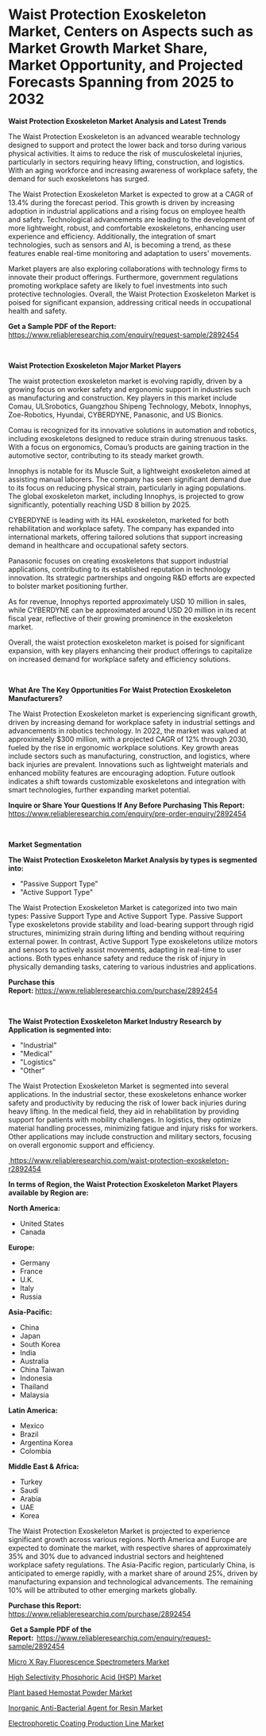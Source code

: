 <p><h1>Waist Protection Exoskeleton Market, Centers on Aspects such as Market Growth Market Share, Market Opportunity, and Projected Forecasts Spanning from 2025 to 2032</h1></p><p><strong>Waist Protection Exoskeleton Market Analysis and Latest Trends</strong></p>
<p><p>The Waist Protection Exoskeleton is an advanced wearable technology designed to support and protect the lower back and torso during various physical activities. It aims to reduce the risk of musculoskeletal injuries, particularly in sectors requiring heavy lifting, construction, and logistics. With an aging workforce and increasing awareness of workplace safety, the demand for such exoskeletons has surged.</p><p>The Waist Protection Exoskeleton Market is expected to grow at a CAGR of 13.4% during the forecast period. This growth is driven by increasing adoption in industrial applications and a rising focus on employee health and safety. Technological advancements are leading to the development of more lightweight, robust, and comfortable exoskeletons, enhancing user experience and efficiency. Additionally, the integration of smart technologies, such as sensors and AI, is becoming a trend, as these features enable real-time monitoring and adaptation to users' movements.</p><p>Market players are also exploring collaborations with technology firms to innovate their product offerings. Furthermore, government regulations promoting workplace safety are likely to fuel investments into such protective technologies. Overall, the Waist Protection Exoskeleton Market is poised for significant expansion, addressing critical needs in occupational health and safety.</p></p>
<p><strong>Get a Sample PDF of the Report:&nbsp;</strong> <a href="https://www.reliableresearchiq.com/enquiry/request-sample/2892454?utm_campaign=1082&utm_medium=2&utm_source=Github&utm_content=ia&utm_term=15032025&utm_id=waist-protection-exoskeleton">https://www.reliableresearchiq.com/enquiry/request-sample/2892454</a></p>
<p>&nbsp;</p>
<p><strong>Waist Protection Exoskeleton Major Market Players</strong></p>
<p><p>The waist protection exoskeleton market is evolving rapidly, driven by a growing focus on worker safety and ergonomic support in industries such as manufacturing and construction. Key players in this market include Comau, ULSrobotics, Guangzhou Shipeng Technology, Mebotx, Innophys, Zoe-Robotics, Hyundai, CYBERDYNE, Panasonic, and US Bionics.</p><p>Comau is recognized for its innovative solutions in automation and robotics, including exoskeletons designed to reduce strain during strenuous tasks. With a focus on ergonomics, Comau’s products are gaining traction in the automotive sector, contributing to its steady market growth.</p><p>Innophys is notable for its Muscle Suit, a lightweight exoskeleton aimed at assisting manual laborers. The company has seen significant demand due to its focus on reducing physical strain, particularly in aging populations. The global exoskeleton market, including Innophys, is projected to grow significantly, potentially reaching USD 8 billion by 2025.</p><p>CYBERDYNE is leading with its HAL exoskeleton, marketed for both rehabilitation and workplace safety. The company has expanded into international markets, offering tailored solutions that support increasing demand in healthcare and occupational safety sectors.</p><p>Panasonic focuses on creating exoskeletons that support industrial applications, contributing to its established reputation in technology innovation. Its strategic partnerships and ongoing R&D efforts are expected to bolster market positioning further.</p><p>As for revenue, Innophys reported approximately USD 10 million in sales, while CYBERDYNE can be approximated around USD 20 million in its recent fiscal year, reflective of their growing prominence in the exoskeleton market.</p><p>Overall, the waist protection exoskeleton market is poised for significant expansion, with key players enhancing their product offerings to capitalize on increased demand for workplace safety and efficiency solutions.</p></p>
<p>&nbsp;</p>
<p><strong>What Are The Key Opportunities For Waist Protection Exoskeleton Manufacturers?</strong></p>
<p><p>The Waist Protection Exoskeleton market is experiencing significant growth, driven by increasing demand for workplace safety in industrial settings and advancements in robotics technology. In 2022, the market was valued at approximately $300 million, with a projected CAGR of 12% through 2030, fueled by the rise in ergonomic workplace solutions. Key growth areas include sectors such as manufacturing, construction, and logistics, where back injuries are prevalent. Innovations such as lightweight materials and enhanced mobility features are encouraging adoption. Future outlook indicates a shift towards customizable exoskeletons and integration with smart technologies, further expanding market potential.</p></p>
<p><strong>Inquire or Share Your Questions If Any Before Purchasing This Report:</strong> <a href="https://www.reliableresearchiq.com/enquiry/pre-order-enquiry/2892454?utm_campaign=1082&utm_medium=2&utm_source=Github&utm_content=ia&utm_term=15032025&utm_id=waist-protection-exoskeleton">https://www.reliableresearchiq.com/enquiry/pre-order-enquiry/2892454</a></p>
<p>&nbsp;</p>
<p><strong>Market Segmentation</strong></p>
<p><strong>The Waist Protection Exoskeleton Market Analysis by types is segmented into:</strong></p>
<p><ul><li>"Passive Support Type"</li><li>"Active Support Type"</li></ul></p>
<p><p>The Waist Protection Exoskeleton Market is categorized into two main types: Passive Support Type and Active Support Type. Passive Support Type exoskeletons provide stability and load-bearing support through rigid structures, minimizing strain during lifting and bending without requiring external power. In contrast, Active Support Type exoskeletons utilize motors and sensors to actively assist movements, adapting in real-time to user actions. Both types enhance safety and reduce the risk of injury in physically demanding tasks, catering to various industries and applications.</p></p>
<p><strong>Purchase this Report:&nbsp;</strong><a href="https://www.reliableresearchiq.com/purchase/2892454?utm_campaign=1082&utm_medium=2&utm_source=Github&utm_content=ia&utm_term=15032025&utm_id=waist-protection-exoskeleton">https://www.reliableresearchiq.com/purchase/2892454</a></p>
<p>&nbsp;</p>
<p><strong>The Waist Protection Exoskeleton Market Industry Research by Application is segmented into:</strong></p>
<p><ul><li>"Industrial"</li><li>"Medical"</li><li>"Logistics"</li><li>"Other"</li></ul></p>
<p><p>The Waist Protection Exoskeleton Market is segmented into several applications. In the industrial sector, these exoskeletons enhance worker safety and productivity by reducing the risk of lower back injuries during heavy lifting. In the medical field, they aid in rehabilitation by providing support for patients with mobility challenges. In logistics, they optimize material handling processes, minimizing fatigue and injury risks for workers. Other applications may include construction and military sectors, focusing on overall ergonomic support and efficiency.</p></p>
<p><a href="https://www.reliableresearchiq.com/waist-protection-exoskeleton-r2892454?utm_campaign=1082&utm_medium=2&utm_source=Github&utm_content=ia&utm_term=15032025&utm_id=waist-protection-exoskeleton">&nbsp;https://www.reliableresearchiq.com/waist-protection-exoskeleton-r2892454</a></p>
<p><strong>In terms of Region, the Waist Protection Exoskeleton Market Players available by Region are:</strong></p>
<p>
    <p> <strong> North America: </strong>
        <ul>
            <li>United States</li>
            <li>Canada</li>
        </ul>
        </p> 
    <p> <strong> Europe: </strong>
        <ul>
            <li>Germany</li>
            <li>France</li>
            <li>U.K.</li>
            <li>Italy</li>
            <li>Russia</li>
        </ul>
        </p> 
    <p> <strong> Asia-Pacific: </strong>
        <ul>
            <li>China</li>
            <li>Japan</li>
            <li>South Korea</li>
            <li>India</li>
            <li>Australia</li>
            <li>China Taiwan</li>
            <li>Indonesia</li>
            <li>Thailand</li>
            <li>Malaysia</li>
        </ul>
        </p> 
    <p> <strong> Latin America: </strong>
        <ul>
            <li>Mexico</li>
            <li>Brazil</li>
            <li>Argentina Korea</li>
            <li>Colombia</li>
        </ul>
        </p> 
    <p> <strong> Middle East & Africa: </strong>
        <ul>
            <li>Turkey</li>
            <li>Saudi</li>
            <li>Arabia</li>
            <li>UAE</li>
            <li>Korea</li>
        </ul>
    </p>
    </p>
<p><p>The Waist Protection Exoskeleton Market is projected to experience significant growth across various regions. North America and Europe are expected to dominate the market, with respective shares of approximately 35% and 30% due to advanced industrial sectors and heightened workplace safety regulations. The Asia-Pacific region, particularly China, is anticipated to emerge rapidly, with a market share of around 25%, driven by manufacturing expansion and technological advancements. The remaining 10% will be attributed to other emerging markets globally.</p></p>
<p><strong>Purchase this Report: </strong><a href="https://www.reliableresearchiq.com/purchase/2892454?utm_campaign=1082&utm_medium=2&utm_source=Github&utm_content=ia&utm_term=15032025&utm_id=waist-protection-exoskeleton">https://www.reliableresearchiq.com/purchase/2892454</a></p>
<p>&nbsp;<strong>Get a Sample PDF of the Report:&nbsp;&nbsp;</strong><a href="https://www.reliableresearchiq.com/enquiry/request-sample/2892454?utm_campaign=1082&utm_medium=2&utm_source=Github&utm_content=ia&utm_term=15032025&utm_id=waist-protection-exoskeleton">https://www.reliableresearchiq.com/enquiry/request-sample/2892454</a></p>
<p><strong></strong></p>
<p><p><a href="https://github.com/heinslakey2x/Market-Research-Report-List-1/blob/main/micro-x-ray-fluorescence-spectrometers-market.md?utm_campaign=1082&utm_medium=2&utm_source=Github&utm_content=ia&utm_term=15032025&utm_id=waist-protection-exoskeleton">Micro X Ray Fluorescence Spectrometers Market</a></p><p><a href="https://github.com/sternymkere4/Market-Research-Report-List-1/blob/main/high-selectivity-phosphoric-acid-hsp-market.md?utm_campaign=1082&utm_medium=2&utm_source=Github&utm_content=ia&utm_term=15032025&utm_id=waist-protection-exoskeleton">High Selectivity Phosphoric Acid (HSP) Market</a></p><p><a href="https://github.com/buseknoden2b/Market-Research-Report-List-1/blob/main/plant-based-hemostat-powder-market.md?utm_campaign=1082&utm_medium=2&utm_source=Github&utm_content=ia&utm_term=15032025&utm_id=waist-protection-exoskeleton">Plant based Hemostat Powder Market</a></p><p><a href="https://github.com/shimweummul/Market-Research-Report-List-1/blob/main/inorganic-anti-bacterial-agent-for-resin-market.md?utm_campaign=1082&utm_medium=2&utm_source=Github&utm_content=ia&utm_term=15032025&utm_id=waist-protection-exoskeleton">Inorganic Anti-Bacterial Agent for Resin Market</a></p><p><a href="https://github.com/bauldlimle6h/Market-Research-Report-List-1/blob/main/electrophoretic-coating-production-line-market.md?utm_campaign=1082&utm_medium=2&utm_source=Github&utm_content=ia&utm_term=15032025&utm_id=waist-protection-exoskeleton">Electrophoretic Coating Production Line Market</a></p></p>